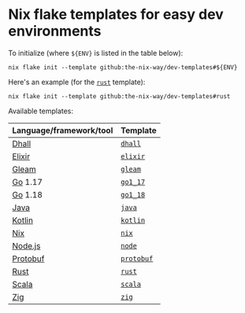 # Nix flake templates for easy dev environments

To initialize (where `${ENV}` is listed in the table below):

```shell
nix flake init --template github:the-nix-way/dev-templates#${ENV}
```

Here's an example (for the [`rust`](./rust) template):

```shell
nix flake init --template github:the-nix-way/dev-templates#rust
```

Available templates:

| Language/framework/tool | Template                  |
| :---------------------- | :------------------------ |
| [Dhall]                 | [`dhall`](./dhall/)       |
| [Elixir]                | [`elixir`](./elixir/)     |
| [Gleam]                 | [`gleam`](./gleam/)       |
| [Go] 1.17               | [`go1_17`](./go1.17/)     |
| [Go] 1.18               | [`go1_18`](./go1.18/)     |
| [Java]                  | [`java`](./java/)         |
| [Kotlin]                | [`kotlin`](./kotlin/)     |
| [Nix]                   | [`nix`](./nix/)           |
| [Node.js][node]         | [`node`](./node/)         |
| [Protobuf]              | [`protobuf`](./protobuf/) |
| [Rust]                  | [`rust`](./rust/)         |
| [Scala]                 | [`scala`](./scala/)       |
| [Zig]                   | [`zig`](./zig/)           |

[dhall]: https://dhall-lang.org
[elixir]: https://elixir-lang.org
[gleam]: https://gleam.run
[go]: https://go.dev
[java]: https://java.com
[kotlin]: https://kotlinlang.org
[nix]: https://nixos.org
[node]: https://nodejs.org
[protobuf]: https://developers.google.com/protocol-buffers
[rust]: https://rust-lang.org
[scala]: https://scala-lang.org
[zig]: https://ziglang.org
